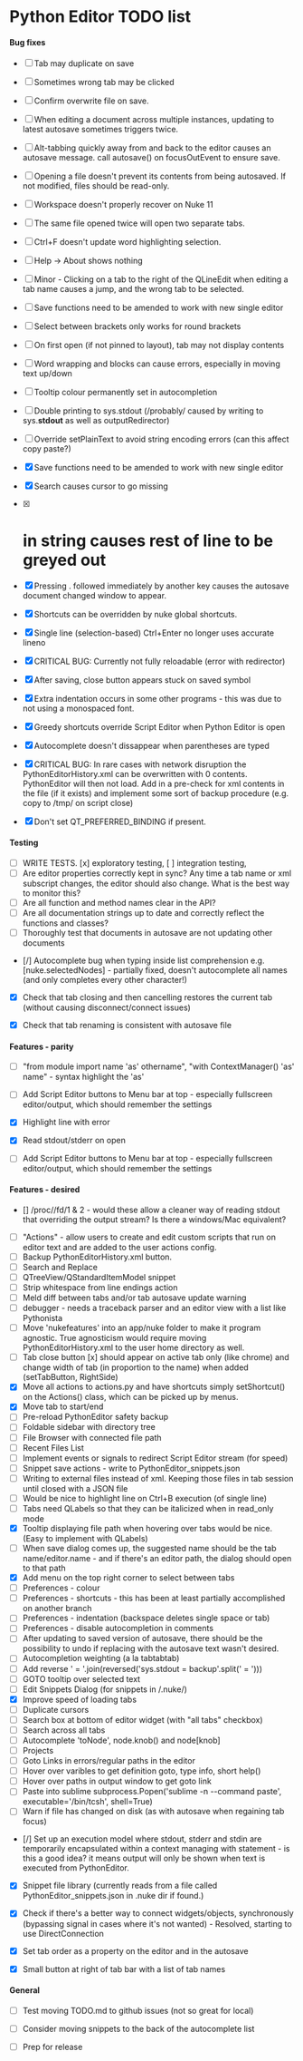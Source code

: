 # Python Editor TODO list


#### Bug fixes
- [ ] Tab may duplicate on save
- [ ] Sometimes wrong tab may be clicked
- [ ] Confirm overwrite file on save.
- [ ] When editing a document across multiple instances, updating to latest autosave sometimes triggers twice.
- [ ] Alt-tabbing quickly away from and back to the editor causes an autosave message. call autosave() on focusOutEvent to ensure save.
- [ ] Opening a file doesn't prevent its contents from being autosaved. If not modified, files should be read-only.
- [ ] Workspace doesn't properly recover on Nuke 11
- [ ] The same file opened twice will open two separate tabs.
- [ ] Ctrl+F doesn't update word highlighting selection.
- [ ] Help -> About shows nothing
- [ ] Minor - Clicking on a tab to the right of the QLineEdit when editing a tab name causes a jump, and the wrong tab to be selected.
- [ ] Save functions need to be amended to work with new single editor
- [ ] Select between brackets only works for round brackets
- [ ] On first open (if not pinned to layout), tab may not display contents
- [ ] Word wrapping and blocks can cause errors, especially in moving text up/down
- [ ] Tooltip colour permanently set in autocompletion
- [ ] Double printing to sys.stdout (/probably/ caused by writing to sys.__stdout__ as well as outputRedirector)
- [ ] Override setPlainText to avoid string encoding errors (can this affect copy paste?)
- [x] Save functions need to be amended to work with new single editor
- [x] Search causes cursor to go missing
- [x] # in string causes rest of line to be greyed out
- [x] Pressing . followed immediately by another key causes the autosave document changed window to appear.
- [x] Shortcuts can be overridden by nuke global shortcuts.
- [x] Single line (selection-based) Ctrl+Enter no longer uses accurate lineno
- [x] CRITICAL BUG: Currently not fully reloadable (error with redirector)
- [x] After saving, close button appears stuck on saved symbol
- [x] Extra indentation occurs in some other programs - this was due to not using a monospaced font.
- [x] Greedy shortcuts override Script Editor when Python Editor is open
- [x] Autocomplete doesn't dissappear when parentheses are typed
- [x] CRITICAL BUG: In rare cases with network disruption the PythonEditorHistory.xml
      can be overwritten with 0 contents. PythonEditor will then not load.
      Add in a pre-check for xml contents in the file (if it exists) and implement
      some sort of backup procedure (e.g. copy to /tmp/ on script close)
- [x] Don't set QT_PREFERRED_BINDING if present.


#### Testing
- [ ] WRITE TESTS. [x] exploratory testing, [ ]  integration testing,
- [ ] Are editor properties correctly kept in sync? Any time a tab name or xml subscript changes, the editor
      should also change. What is the best way to monitor this?
- [ ] Are all function and method names clear in the API?
- [ ] Are all documentation strings up to date and correctly reflect the functions and classes?
- [ ] Thoroughly test that documents in autosave are not updating other documents
- [/] Autocomplete bug when typing inside list comprehension e.g. [nuke.selectedNodes] - partially fixed, doesn't
      autocomplete all names (and only completes every other character!)
- [x] Check that tab closing and then cancelling restores the current tab (without causing disconnect/connect issues)
- [x] Check that tab renaming is consistent with autosave file


#### Features - parity
- [ ] "from module import name 'as' othername", "with ContextManager() 'as' name" - syntax highlight the 'as'
- [ ] Add Script Editor buttons to Menu bar at top - especially fullscreen editor/output,
      which should remember the settings
- [x] Highlight line with error
- [x] Read stdout/stderr on open
- [ ] Add Script Editor buttons to Menu bar at top - especially fullscreen editor/output,
      which should remember the settings


#### Features - desired
- [] /proc/<pid>/fd/1 & 2 - would these allow a cleaner way of reading stdout that overriding the output stream? Is there a windows/Mac equivalent?
- [ ] "Actions" - allow users to create and edit custom scripts that run on editor text and are added to the user actions config.
- [ ] Backup PythonEditorHistory.xml button.
- [ ] Search and Replace
- [ ] QTreeView/QStandardItemModel snippet
- [ ] Strip whitespace from line endings action
- [ ] Meld diff between tabs and/or tab autosave update warning
- [ ] debugger - needs a traceback parser and an editor view with a list like Pythonista
- [ ] Move 'nukefeatures' into an app/nuke folder to make it program agnostic.
      True agnosticism would require moving PythonEditorHistory.xml to the user home directory as well.
- [ ] Tab close button [x] should appear on active tab only (like chrome)
      and change width of tab (in proportion to the name) when added (setTabButton, RightSide)
- [x] Move all actions to actions.py and have shortcuts simply setShortcut()
      on the Actions() class, which can be picked up by menus.
- [x] Move tab to start/end
- [ ] Pre-reload PythonEditor safety backup
- [ ] Foldable sidebar with directory tree
- [ ] File Browser with connected file path
- [ ] Recent Files List
- [ ] Implement events or signals to redirect Script Editor stream (for speed)
- [ ] Snippet save actions - write to PythonEditor_snippets.json
- [ ] Writing to external files instead of xml. Keeping those files in tab session until closed with a JSON file
- [ ] Would be nice to highlight line on Ctrl+B execution (of single line)
- [ ] Tabs need QLabels so that they can be italicized when in read_only mode
- [x] Tooltip displaying file path when hovering over tabs would be nice. (Easy to implement with QLabels)
- [ ] When save dialog comes up, the suggested name should be the tab name/editor.name - and if there's an
      editor path, the dialog should open to that path
- [x] Add menu on the top right corner to select between tabs
- [ ] Preferences - colour
- [ ] Preferences - shortcuts - this has been at least partially accomplished on another branch
- [ ] Preferences - indentation (backspace deletes single space or tab)
- [ ] Preferences - disable autocompletion in comments
- [ ] After updating to saved version of autosave, there should be
      the possibility to undo if replacing with the autosave text wasn't desired.
- [ ] Autocompletion weighting (a la tabtabtab)
- [ ] Add reverse ' = '.join(reversed('sys.stdout = backup'.split(' = ')))
- [ ] GOTO tooltip over selected text
- [ ] Edit Snippets Dialog (for snippets in /.nuke/)
- [x] Improve speed of loading tabs
- [ ] Duplicate cursors
- [ ] Search box at bottom of editor widget (with "all tabs" checkbox)
- [ ] Search across all tabs
- [ ] Autocomplete 'toNode', node.knob() and node[knob]
- [ ] Projects
- [ ] Goto Links in errors/regular paths in the editor
- [ ] Hover over varibles to get definition goto, type info, short help()
- [ ] Hover over paths in output window to get goto link
- [ ] Paste into sublime subprocess.Popen('sublime -n --command paste', executable='/bin/tcsh', shell=True)
- [ ] Warn if file has changed on disk (as with autosave when regaining tab focus)
- [/] Set up an execution model where stdout, stderr and stdin are temporarily encapsulated within a context managing with
      statement - is this a good idea? it means output will only be shown when text is executed from PythonEditor.
- [x] Snippet file library (currently reads from a file called PythonEditor_snippets.json in .nuke dir if found.)
- [x] Check if there's a better way to connect widgets/objects, synchronously
      (bypassing signal in cases where it's not wanted) - Resolved, starting to use DirectConnection
- [x] Set tab order as a property on the editor and in the autosave
- [x] Small button at right of tab bar with a list of tab names


#### General
- [ ] Test moving TODO.md to github issues (not so great for local)
- [ ] Consider moving snippets to the back of the autocomplete list
- [ ] Prep for release

